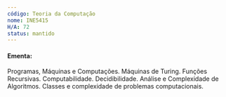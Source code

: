 ```yaml
---
código: Teoria da Computação
nome: INE5415
H/A: 72
status: mantido
---
```


#### Ementa:
Programas, Máquinas e Computações. Máquinas de Turing. Funções Recursivas. Computabilidade. Decidibilidade. Análise e Complexidade de Algoritmos. Classes e complexidade de problemas computacionais.

